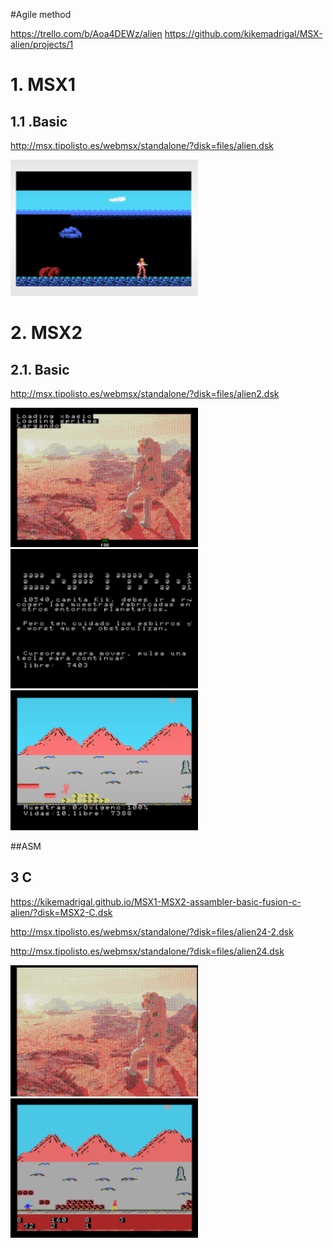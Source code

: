 #Agile method

https://trello.com/b/Aoa4DEWz/alien
https://github.com/kikemadrigal/MSX-alien/projects/1


# 1. MSX1

## 1.1 .Basic

http://msx.tipolisto.es/webmsx/standalone/?disk=files/alien.dsk

<img src=images\1.PNG width=300px />




# 2. MSX2

## 2.1. Basic

http://msx.tipolisto.es/webmsx/standalone/?disk=files/alien2.dsk

<img src=images\2.PNG width=300px />
<img src=images\2-1.PNG width=300px />
<img src=images\2-2.PNG width=300px />

##ASM




## 3 C

https://kikemadrigal.github.io/MSX1-MSX2-assambler-basic-fusion-c-alien/?disk=MSX2-C.dsk


http://msx.tipolisto.es/webmsx/standalone/?disk=files/alien24-2.dsk

http://msx.tipolisto.es/webmsx/standalone/?disk=files/alien24.dsk

<img src=images\3.PNG width=300px />
<img src=images\3-1.PNG width=300px />